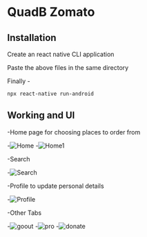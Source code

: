 # QuadB Zomato

## Installation

Create an react native CLI application

Paste the above files in the same directory

Finally -
```sh
npx react-native run-android
```

## Working and UI


-Home page for choosing places to order from


-![Home](https://github.com/DevilAeron/ZomatoQuadB/blob/main/Themes/Home.png?raw=true) -![Home1](https://github.com/DevilAeron/ZomatoQuadB/blob/main/Themes/Home1.png?raw=true)


-Search


-![Search](https://github.com/DevilAeron/ZomatoQuadB/blob/main/Themes/Search.png?raw=true)


-Profile to update personal details


-![Profile](https://github.com/DevilAeron/ZomatoQuadB/blob/main/Themes/Profile.png?raw=true)


-Other Tabs


-![goout](https://github.com/DevilAeron/ZomatoQuadB/blob/main/Themes/GoOut.png?raw=true) 
-![pro](https://github.com/DevilAeron/ZomatoQuadB/blob/main/Themes/Pro.png?raw=true)
-![donate](https://github.com/DevilAeron/ZomatoQuadB/blob/main/Themes/Donate.png?raw=true)
